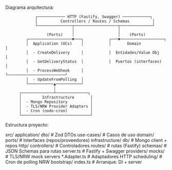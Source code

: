 Diagrama arquitectura:

                 ┌──────────── HTTP (Fastify, Swagger) ────────────┐
                 │          Controllers / Routes / Schemas          │
                 └───────────────┬───────────────────┬──────────────┘
                                 │                   │
                      (Ports)    │                   │    (Ports)
             ┌───────────────────▼───┐           ┌───▼───────────────────┐
             │  Application (UCs)    │           │       Domain           │
             │  - CreateDelivery     │           │  Entidades/Value Obj   │
             │  - GetDeliveryStatus  │           │  Puertos (interfaces)  │
             │  - ProcessWebhook     │           └─────────────────────────┘
             │  - UpdateFromPolling  │
             └───────────▲───────────┘
                         │
          ┌──────────────┴──────────────┐
          │         Infrastructure       │
          │  - Mongo Repository          │
          │  - TLS/NRW Provider Adapters │
          │  - Cron (node-cron)          │
          └──────────────────────────────┘


Estructura proyecto:

src/
  application/
    dto/                # Zod DTOs
    use-cases/          # Casos de uso
  domain/
    ports/              # Interfaces (repos/proveedores)
  infrastructure/
    db/                 # Mongo client + repos
    http/
      controllers/      # Controladores
      routes/           # rutas (Fastify)
      schemas/          # JSON Schemas para rutas
      server.ts         # Fastify + Swagger
    providers/
      mocks/            # TLS/NRW mock servers
      *.Adapter.ts      # Adaptadores HTTP 
    scheduling/         # Cron de polling NRW
  bootstrap/
    index.ts            # Arranque: DI + server

